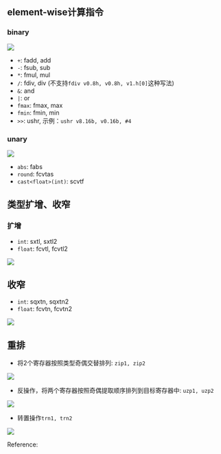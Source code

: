 
## element-wise计算指令

### binary

![](https://gitee.com/wangzhaode/asset/raw/main-md2zhihu-asset@main-md2zhihu-asset/arm-instruction/cbinaryforinti=0i8iv0i=v1iopv2i-727b733fc8668011.jpg)

-   `+`: fadd, add
-   `-`: fsub, sub
-   `*`: fmul, mul
-   `/`: fdiv, div (不支持`fdiv v0.8h, v0.8h, v1.h[0]`这种写法)
-   `&`: and
-   `|`: or
-   `fmax`: fmax, max
-   `fmin`: fmin, min
-   `>>`: ushr, 示例：`ushr v8.16b, v0.16b, #4`

### unary

![](https://gitee.com/wangzhaode/asset/raw/main-md2zhihu-asset@main-md2zhihu-asset/arm-instruction/cunaryforinti=0i8iv0i=opv1i-27c0835dddb565be.jpg)

-   `abs`: fabs
-   `round`: fcvtas
-   `cast<float>(int)`: scvtf

## 类型扩增、收窄

### 扩增

-   `int`: sxtl, sxtl2
-   `float`: fcvtl, fcvtl2

![](https://gitee.com/wangzhaode/asset/raw/main-md2zhihu-asset@main-md2zhihu-asset/arm-instruction/int8toint16sxtlv28hv48bsxtl2v38h-5793e470d1b942b0.jpg)

## 收窄

-   `int`: sqxtn, sqxtn2
-   `float`: fcvtn, fcvtn2

![](https://gitee.com/wangzhaode/asset/raw/main-md2zhihu-asset@main-md2zhihu-asset/arm-instruction/cint32toint16sqxtnv04hv14ssqxtn2-94f4efb4039db983.jpg)

## 重排

-   将2个寄存器按照类型奇偶交替排列: `zip1, zip2`

![](https://gitee.com/wangzhaode/asset/raw/main-md2zhihu-asset@main-md2zhihu-asset/arm-instruction/cv2A7A6A5A4A3A2A1A0v3B7B6B5B4B3B-f58e8cc0ea58a10b.jpg)

-   反操作，将两个寄存器按照奇偶提取顺序排列到目标寄存器中: `uzp1, uzp2`

![](https://gitee.com/wangzhaode/asset/raw/main-md2zhihu-asset@main-md2zhihu-asset/arm-instruction/cv2A7A6A5A4A3A2A1A0v3B7B6B5B4B3B-302d9f32e0e26527.jpg)

-   转置操作`trn1, trn2`

![](https://gitee.com/wangzhaode/asset/raw/main-md2zhihu-asset@main-md2zhihu-asset/arm-instruction/cv2A7A6A5A4A3A2A1A0v3B7B6B5B4B3B-5e644879734d830d.jpg)



Reference:

